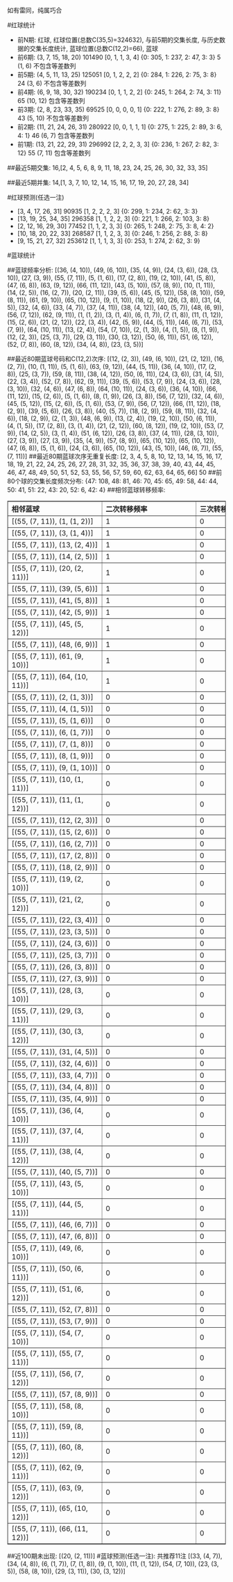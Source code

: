 <!-- 
.. title: 大乐透11045期(2011-04-20)数据分析报告
.. slug: dlott-11045-2011-04-20-report
.. date: 2011-04-21 08:00:00 UTC+08:00
.. tags: Lottery
.. link: 
.. description: 
.. type: text
-->

如有雷同，纯属巧合

<!-- TEASER_END-->

#红球统计

- 前N期: 红球, 红球位置(总数C(35,5)=324632), 与前5期的交集长度, 与历史数据的交集长度统计, 蓝球位置(总数C(12,2)=66), 蓝球
- 前6期: (3, 7, 15, 18, 20) 101490 [0, 1, 1, 3, 4] {0: 305, 1: 237, 2: 47, 3: 3} 5 (1, 6) 不包含等差数列
- 前5期: (4, 5, 11, 13, 25) 125051 [0, 1, 2, 2, 2] {0: 284, 1: 226, 2: 75, 3: 8} 24 (3, 6) 不包含等差数列
- 前4期: (6, 9, 18, 30, 32) 190234 [0, 1, 1, 2, 2] {0: 245, 1: 264, 2: 74, 3: 11} 65 (10, 12) 包含等差数列
- 前3期: (2, 8, 23, 33, 35) 69525 [0, 0, 0, 0, 1] {0: 222, 1: 276, 2: 89, 3: 8} 43 (5, 10) 不包含等差数列
- 前2期: (11, 21, 24, 26, 31) 280922 [0, 0, 1, 1, 1] {0: 275, 1: 225, 2: 89, 3: 6, 4: 1} 46 (6, 7) 包含等差数列
- 前1期: (13, 21, 22, 29, 31) 296992 [2, 2, 2, 3, 3] {0: 236, 1: 267, 2: 82, 3: 12} 55 (7, 11) 包含等差数列

##最近5期交集:
16,[2, 4, 5, 6, 8, 9, 11, 18, 23, 24, 25, 26, 30, 32, 33, 35]

##最近5期并集:
14,[1, 3, 7, 10, 12, 14, 15, 16, 17, 19, 20, 27, 28, 34]

#红球预测(任选一注)

- [3, 4, 17, 26, 31] 90935 [1, 2, 2, 2, 3] {0: 299, 1: 234, 2: 62, 3: 3}
- [13, 19, 25, 34, 35] 296358 [1, 1, 2, 2, 3] {0: 221, 1: 266, 2: 103, 3: 8}
- [2, 12, 16, 29, 30] 77452 [1, 1, 2, 3, 3] {0: 265, 1: 248, 2: 75, 3: 8, 4: 2}
- [10, 18, 20, 22, 33] 268587 [1, 1, 2, 3, 3] {0: 246, 1: 256, 2: 88, 3: 8}
- [9, 15, 21, 27, 32] 253612 [1, 1, 1, 3, 3] {0: 253, 1: 274, 2: 62, 3: 9}

#蓝球统计

##蓝球频率分析:
[(36, (4, 10)), (49, (6, 10)), (35, (4, 9)), (24, (3, 6)), (28, (3, 10)), (27, (3, 9)), (55, (7, 11)), (5, (1, 6)), (17, (2, 8)), (19, (2, 10)), (41, (5, 8)), (47, (6, 8)), (63, (9, 12)), (66, (11, 12)), (43, (5, 10)), (57, (8, 9)), (10, (1, 11)), (14, (2, 5)), (16, (2, 7)), (20, (2, 11)), (39, (5, 6)), (45, (5, 12)), (58, (8, 10)), (59, (8, 11)), (61, (9, 10)), (65, (10, 12)), (9, (1, 10)), (18, (2, 9)), (26, (3, 8)), (31, (4, 5)), (32, (4, 6)), (33, (4, 7)), (37, (4, 11)), (38, (4, 12)), (40, (5, 7)), (48, (6, 9)), (56, (7, 12)), (62, (9, 11)), (1, (1, 2)), (3, (1, 4)), (6, (1, 7)), (7, (1, 8)), (11, (1, 12)), (15, (2, 6)), (21, (2, 12)), (22, (3, 4)), (42, (5, 9)), (44, (5, 11)), (46, (6, 7)), (53, (7, 9)), (64, (10, 11)), (13, (2, 4)), (54, (7, 10)), (2, (1, 3)), (4, (1, 5)), (8, (1, 9)), (12, (2, 3)), (25, (3, 7)), (29, (3, 11)), (30, (3, 12)), (50, (6, 11)), (51, (6, 12)), (52, (7, 8)), (60, (8, 12)), (34, (4, 8)), (23, (3, 5))]

##最近80期蓝球号码和C(12,2)次序:
[(12, (2, 3)), (49, (6, 10)), (21, (2, 12)), (16, (2, 7)), (10, (1, 11)), (5, (1, 6)), (63, (9, 12)), (44, (5, 11)), (36, (4, 10)), (17, (2, 8)), (25, (3, 7)), (59, (8, 11)), (38, (4, 12)), (50, (6, 11)), (24, (3, 6)), (31, (4, 5)), (22, (3, 4)), (52, (7, 8)), (62, (9, 11)), (39, (5, 6)), (53, (7, 9)), (24, (3, 6)), (28, (3, 10)), (32, (4, 6)), (47, (6, 8)), (64, (10, 11)), (24, (3, 6)), (36, (4, 10)), (66, (11, 12)), (15, (2, 6)), (5, (1, 6)), (8, (1, 9)), (26, (3, 8)), (56, (7, 12)), (32, (4, 6)), (45, (5, 12)), (15, (2, 6)), (5, (1, 6)), (53, (7, 9)), (56, (7, 12)), (66, (11, 12)), (18, (2, 9)), (39, (5, 6)), (26, (3, 8)), (40, (5, 7)), (18, (2, 9)), (59, (8, 11)), (32, (4, 6)), (18, (2, 9)), (2, (1, 3)), (48, (6, 9)), (13, (2, 4)), (19, (2, 10)), (50, (6, 11)), (4, (1, 5)), (17, (2, 8)), (3, (1, 4)), (21, (2, 12)), (60, (8, 12)), (19, (2, 10)), (53, (7, 9)), (14, (2, 5)), (3, (1, 4)), (51, (6, 12)), (26, (3, 8)), (37, (4, 11)), (28, (3, 10)), (27, (3, 9)), (27, (3, 9)), (35, (4, 9)), (57, (8, 9)), (65, (10, 12)), (65, (10, 12)), (47, (6, 8)), (5, (1, 6)), (24, (3, 6)), (65, (10, 12)), (43, (5, 10)), (46, (6, 7)), (55, (7, 11))]
##最近80期蓝球次序无重复长度:
[2, 3, 4, 5, 8, 10, 12, 13, 14, 15, 16, 17, 18, 19, 21, 22, 24, 25, 26, 27, 28, 31, 32, 35, 36, 37, 38, 39, 40, 43, 44, 45, 46, 47, 48, 49, 50, 51, 52, 53, 55, 56, 57, 59, 60, 62, 63, 64, 65, 66] 50
##前80个球的交集长度频次分布:
{47: 108, 48: 81, 46: 70, 45: 65, 49: 58, 44: 44, 50: 41, 51: 22, 43: 20, 52: 6, 42: 4}
##相邻蓝球转移频率:
<table border="1" class="table table-striped dataframe">
  <thead>
    <tr style="text-align: left;">
      <th style="min-width: 200px;">相邻蓝球</th>
      <th style="min-width: 200px;">二次转移频率</th>
      <th style="min-width: 200px;">三次转移频率</th>
    </tr>
  </thead>
  <tbody>
    <tr>
      <td>    [(55, (7, 11)), (1, (1, 2))]</td>
      <td> 1</td>
      <td> 0</td>
    </tr>
    <tr>
      <td>    [(55, (7, 11)), (3, (1, 4))]</td>
      <td> 1</td>
      <td> 0</td>
    </tr>
    <tr>
      <td>   [(55, (7, 11)), (13, (2, 4))]</td>
      <td> 1</td>
      <td> 0</td>
    </tr>
    <tr>
      <td>   [(55, (7, 11)), (14, (2, 5))]</td>
      <td> 1</td>
      <td> 0</td>
    </tr>
    <tr>
      <td>  [(55, (7, 11)), (20, (2, 11))]</td>
      <td> 1</td>
      <td> 0</td>
    </tr>
    <tr>
      <td>   [(55, (7, 11)), (39, (5, 6))]</td>
      <td> 1</td>
      <td> 0</td>
    </tr>
    <tr>
      <td>   [(55, (7, 11)), (41, (5, 8))]</td>
      <td> 1</td>
      <td> 0</td>
    </tr>
    <tr>
      <td>   [(55, (7, 11)), (42, (5, 9))]</td>
      <td> 1</td>
      <td> 0</td>
    </tr>
    <tr>
      <td>  [(55, (7, 11)), (45, (5, 12))]</td>
      <td> 1</td>
      <td> 0</td>
    </tr>
    <tr>
      <td>   [(55, (7, 11)), (48, (6, 9))]</td>
      <td> 1</td>
      <td> 0</td>
    </tr>
    <tr>
      <td>  [(55, (7, 11)), (61, (9, 10))]</td>
      <td> 1</td>
      <td> 0</td>
    </tr>
    <tr>
      <td> [(55, (7, 11)), (64, (10, 11))]</td>
      <td> 1</td>
      <td> 0</td>
    </tr>
    <tr>
      <td>    [(55, (7, 11)), (2, (1, 3))]</td>
      <td> 0</td>
      <td> 0</td>
    </tr>
    <tr>
      <td>    [(55, (7, 11)), (4, (1, 5))]</td>
      <td> 0</td>
      <td> 0</td>
    </tr>
    <tr>
      <td>    [(55, (7, 11)), (5, (1, 6))]</td>
      <td> 0</td>
      <td> 0</td>
    </tr>
    <tr>
      <td>    [(55, (7, 11)), (6, (1, 7))]</td>
      <td> 0</td>
      <td> 0</td>
    </tr>
    <tr>
      <td>    [(55, (7, 11)), (7, (1, 8))]</td>
      <td> 0</td>
      <td> 0</td>
    </tr>
    <tr>
      <td>    [(55, (7, 11)), (8, (1, 9))]</td>
      <td> 0</td>
      <td> 0</td>
    </tr>
    <tr>
      <td>   [(55, (7, 11)), (9, (1, 10))]</td>
      <td> 0</td>
      <td> 0</td>
    </tr>
    <tr>
      <td>  [(55, (7, 11)), (10, (1, 11))]</td>
      <td> 0</td>
      <td> 0</td>
    </tr>
    <tr>
      <td>  [(55, (7, 11)), (11, (1, 12))]</td>
      <td> 0</td>
      <td> 0</td>
    </tr>
    <tr>
      <td>   [(55, (7, 11)), (12, (2, 3))]</td>
      <td> 0</td>
      <td> 0</td>
    </tr>
    <tr>
      <td>   [(55, (7, 11)), (15, (2, 6))]</td>
      <td> 0</td>
      <td> 0</td>
    </tr>
    <tr>
      <td>   [(55, (7, 11)), (16, (2, 7))]</td>
      <td> 0</td>
      <td> 0</td>
    </tr>
    <tr>
      <td>   [(55, (7, 11)), (17, (2, 8))]</td>
      <td> 0</td>
      <td> 0</td>
    </tr>
    <tr>
      <td>   [(55, (7, 11)), (18, (2, 9))]</td>
      <td> 0</td>
      <td> 0</td>
    </tr>
    <tr>
      <td>  [(55, (7, 11)), (19, (2, 10))]</td>
      <td> 0</td>
      <td> 0</td>
    </tr>
    <tr>
      <td>  [(55, (7, 11)), (21, (2, 12))]</td>
      <td> 0</td>
      <td> 0</td>
    </tr>
    <tr>
      <td>   [(55, (7, 11)), (22, (3, 4))]</td>
      <td> 0</td>
      <td> 0</td>
    </tr>
    <tr>
      <td>   [(55, (7, 11)), (23, (3, 5))]</td>
      <td> 0</td>
      <td> 0</td>
    </tr>
    <tr>
      <td>   [(55, (7, 11)), (24, (3, 6))]</td>
      <td> 0</td>
      <td> 0</td>
    </tr>
    <tr>
      <td>   [(55, (7, 11)), (25, (3, 7))]</td>
      <td> 0</td>
      <td> 0</td>
    </tr>
    <tr>
      <td>   [(55, (7, 11)), (26, (3, 8))]</td>
      <td> 0</td>
      <td> 0</td>
    </tr>
    <tr>
      <td>   [(55, (7, 11)), (27, (3, 9))]</td>
      <td> 0</td>
      <td> 0</td>
    </tr>
    <tr>
      <td>  [(55, (7, 11)), (28, (3, 10))]</td>
      <td> 0</td>
      <td> 0</td>
    </tr>
    <tr>
      <td>  [(55, (7, 11)), (29, (3, 11))]</td>
      <td> 0</td>
      <td> 0</td>
    </tr>
    <tr>
      <td>  [(55, (7, 11)), (30, (3, 12))]</td>
      <td> 0</td>
      <td> 0</td>
    </tr>
    <tr>
      <td>   [(55, (7, 11)), (31, (4, 5))]</td>
      <td> 0</td>
      <td> 0</td>
    </tr>
    <tr>
      <td>   [(55, (7, 11)), (32, (4, 6))]</td>
      <td> 0</td>
      <td> 0</td>
    </tr>
    <tr>
      <td>   [(55, (7, 11)), (33, (4, 7))]</td>
      <td> 0</td>
      <td> 0</td>
    </tr>
    <tr>
      <td>   [(55, (7, 11)), (34, (4, 8))]</td>
      <td> 0</td>
      <td> 0</td>
    </tr>
    <tr>
      <td>   [(55, (7, 11)), (35, (4, 9))]</td>
      <td> 0</td>
      <td> 0</td>
    </tr>
    <tr>
      <td>  [(55, (7, 11)), (36, (4, 10))]</td>
      <td> 0</td>
      <td> 0</td>
    </tr>
    <tr>
      <td>  [(55, (7, 11)), (37, (4, 11))]</td>
      <td> 0</td>
      <td> 0</td>
    </tr>
    <tr>
      <td>  [(55, (7, 11)), (38, (4, 12))]</td>
      <td> 0</td>
      <td> 0</td>
    </tr>
    <tr>
      <td>   [(55, (7, 11)), (40, (5, 7))]</td>
      <td> 0</td>
      <td> 0</td>
    </tr>
    <tr>
      <td>  [(55, (7, 11)), (43, (5, 10))]</td>
      <td> 0</td>
      <td> 0</td>
    </tr>
    <tr>
      <td>  [(55, (7, 11)), (44, (5, 11))]</td>
      <td> 0</td>
      <td> 0</td>
    </tr>
    <tr>
      <td>   [(55, (7, 11)), (46, (6, 7))]</td>
      <td> 0</td>
      <td> 0</td>
    </tr>
    <tr>
      <td>   [(55, (7, 11)), (47, (6, 8))]</td>
      <td> 0</td>
      <td> 0</td>
    </tr>
    <tr>
      <td>  [(55, (7, 11)), (49, (6, 10))]</td>
      <td> 0</td>
      <td> 0</td>
    </tr>
    <tr>
      <td>  [(55, (7, 11)), (50, (6, 11))]</td>
      <td> 0</td>
      <td> 0</td>
    </tr>
    <tr>
      <td>  [(55, (7, 11)), (51, (6, 12))]</td>
      <td> 0</td>
      <td> 0</td>
    </tr>
    <tr>
      <td>   [(55, (7, 11)), (52, (7, 8))]</td>
      <td> 0</td>
      <td> 0</td>
    </tr>
    <tr>
      <td>   [(55, (7, 11)), (53, (7, 9))]</td>
      <td> 0</td>
      <td> 0</td>
    </tr>
    <tr>
      <td>  [(55, (7, 11)), (54, (7, 10))]</td>
      <td> 0</td>
      <td> 0</td>
    </tr>
    <tr>
      <td>  [(55, (7, 11)), (55, (7, 11))]</td>
      <td> 0</td>
      <td> 0</td>
    </tr>
    <tr>
      <td>  [(55, (7, 11)), (56, (7, 12))]</td>
      <td> 0</td>
      <td> 0</td>
    </tr>
    <tr>
      <td>   [(55, (7, 11)), (57, (8, 9))]</td>
      <td> 0</td>
      <td> 0</td>
    </tr>
    <tr>
      <td>  [(55, (7, 11)), (58, (8, 10))]</td>
      <td> 0</td>
      <td> 0</td>
    </tr>
    <tr>
      <td>  [(55, (7, 11)), (59, (8, 11))]</td>
      <td> 0</td>
      <td> 0</td>
    </tr>
    <tr>
      <td>  [(55, (7, 11)), (60, (8, 12))]</td>
      <td> 0</td>
      <td> 0</td>
    </tr>
    <tr>
      <td>  [(55, (7, 11)), (62, (9, 11))]</td>
      <td> 0</td>
      <td> 0</td>
    </tr>
    <tr>
      <td>  [(55, (7, 11)), (63, (9, 12))]</td>
      <td> 0</td>
      <td> 0</td>
    </tr>
    <tr>
      <td> [(55, (7, 11)), (65, (10, 12))]</td>
      <td> 0</td>
      <td> 0</td>
    </tr>
    <tr>
      <td> [(55, (7, 11)), (66, (11, 12))]</td>
      <td> 0</td>
      <td> 0</td>
    </tr>
  </tbody>
</table>
##近100期未出现:
[(20, (2, 11))]
#蓝球预测(任选一注):
共推荐11注
[(33, (4, 7)), (34, (4, 8)), (6, (1, 7)), (7, (1, 8)), (9, (1, 10)), (11, (1, 12)), (54, (7, 10)), (23, (3, 5)), (58, (8, 10)), (29, (3, 11)), (30, (3, 12))]

